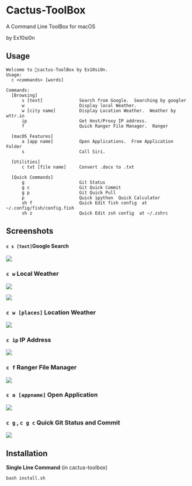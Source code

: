 # Cactus-ToolBox

A Command Line ToolBox for macOS

by Ex10si0n

## Usage

```
Welcome to 🌵cactus-ToolBox by Ex10si0n.
Usage: 
  c <commands> [words]

Commands:
  [Browsing]
      s [text]              Search from Google.  Searching by googler
      w                     Display local Weather.
      w [city name]         Display Location Weather.  Weather by wttr.in
      ip                    Get Host/Proxy IP address.
      f                     Quick Ranger File Manager.  Ranger
    
  [macOS Features]
      a [app name]          Open Applications.  From Application Folder
      s                     Call Siri.
    
  [Utilities]
      c txt [file name]     Convert .docx to .txt

  [Quick Commands]
      g                     Git Status
      g c                   Git Quick Commit
      g p                   Git Quick Pull
      p                     Quick ipython  Quick Calculator
      sh f                  Quick Edit fish config  at ~/.config/fish/config.fish
      sh z                  Quick Edit zsh config  at ~/.zshrc
```

## Screenshots

#### `c s [text]`Google Search

![](img/google.png)

### `c w` Local Weather

![](img/wttr.png)

![](img/v2dwttr.png)

### `c w [places]` Location Weather

![](img/wplace.png)

### `c ip` IP Address

![](img/ip.png)

### `c f` Ranger File Manager

![](img/ranger.png)

### `c a [appname]` Open Application

![](img/startapps.png)

### `c g` , `c g c` Quick Git Status and Commit

![](img/git.png)

## Installation

**Single Line Command** (in cactus-toolbox)

```
bash install.sh
```

